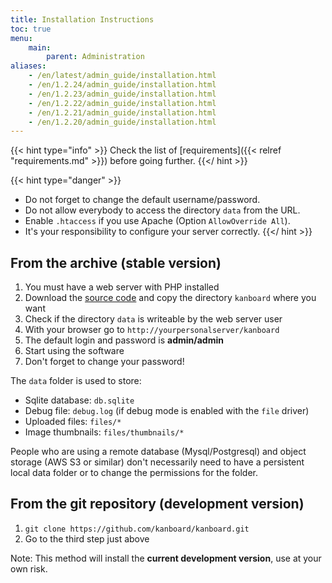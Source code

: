 ```yaml
---
title: Installation Instructions
toc: true
menu:
    main:
        parent: Administration
aliases:
    - /en/latest/admin_guide/installation.html
    - /en/1.2.24/admin_guide/installation.html
    - /en/1.2.23/admin_guide/installation.html
    - /en/1.2.22/admin_guide/installation.html
    - /en/1.2.21/admin_guide/installation.html
    - /en/1.2.20/admin_guide/installation.html
---
```


{{< hint type="info" >}}
Check the list of [requirements]({{< relref "requirements.md" >}})
before going further.
{{</ hint >}}

{{< hint type="danger" >}}
- Do not forget to change the default username/password.
- Do not allow everybody to access the directory `data` from the URL.
- Enable `.htaccess` if you use Apache (Option `AllowOverride All`).
- It's your responsibility to configure your server correctly.
{{</ hint >}}

From the archive (stable version)
---------------------------------

1.  You must have a web server with PHP installed
2.  Download the [source
    code](https://github.com/kanboard/kanboard/releases/latest) and copy
    the directory `kanboard` where you want
3.  Check if the directory `data` is writeable by the web server user
4.  With your browser go to `http://yourpersonalserver/kanboard`
5.  The default login and password is **admin/admin**
6.  Start using the software
7.  Don't forget to change your password!

The `data` folder is used to store:

- Sqlite database: `db.sqlite`
- Debug file: `debug.log` (if debug mode is enabled with the `file` driver)
- Uploaded files: `files/*`
- Image thumbnails: `files/thumbnails/*`

People who are using a remote database (Mysql/Postgresql) and object
storage (AWS S3 or similar) don't necessarily need to have a persistent
local data folder or to change the permissions for the folder.

From the git repository (development version)
---------------------------------------------

1. `git clone https://github.com/kanboard/kanboard.git`
2. Go to the third step just above

Note: This method will install the **current development version**, use at your own risk.
